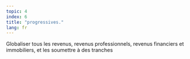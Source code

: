 ```yaml
---
topic: 4
index: 6
title: "progressives."
lang: fr
---
```

Globaliser tous les revenus, revenus professionnels, revenus financiers et
immobiliers, et les soumettre à des tranches
